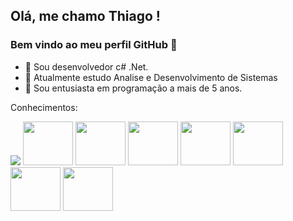 ## Olá, me chamo Thiago ! 
### Bem vindo ao meu perfil GitHub 👋

- 👯 Sou desenvolvedor c# .Net.
- 🔭 Atualmente estudo Analise e Desenvolvimento de Sistemas 
- 🌱 Sou entusiasta em programação a mais de 5 anos.


Conhecimentos:


<div style="display: inline-block>

<img src="https://cdn.jsdelivr.net/gh/devicons/devicon/icons/dotnetcore/dotnetcore-original.svg" width="80" height="70" />
<img src="https://cdn.jsdelivr.net/gh/devicons/devicon/icons/csharp/csharp-original.svg"  />
<img src="https://cdn.jsdelivr.net/gh/devicons/devicon/icons/nodejs/nodejs-original.svg" width="80" height="70"/>
<img src="https://cdn.jsdelivr.net/gh/devicons/devicon/icons/typescript/typescript-original.svg"  width="80" height="70"/>
<img src="https://cdn.jsdelivr.net/gh/devicons/devicon/icons/postgresql/postgresql-original.svg" width="80" height="70"/>
<img src="https://cdn.jsdelivr.net/gh/devicons/devicon/icons/mongodb/mongodb-original.svg"  width="80" height="70" />
<img src="https://cdn.jsdelivr.net/gh/devicons/devicon/icons/react/react-original.svg" width="80" height="70"/>
<img src="https://cdn.jsdelivr.net/gh/devicons/devicon/icons/javascript/javascript-original.svg" width="80" height="70"/>
<img src="https://cdn.jsdelivr.net/gh/devicons/devicon/icons/docker/docker-plain-wordmark.svg" width="80" height="70"/>
</div>
